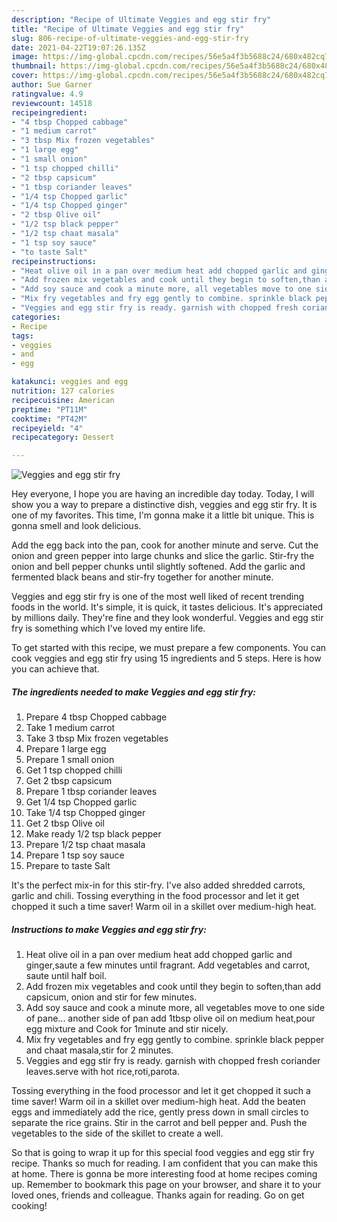 ```yaml
---
description: "Recipe of Ultimate Veggies and egg stir fry"
title: "Recipe of Ultimate Veggies and egg stir fry"
slug: 806-recipe-of-ultimate-veggies-and-egg-stir-fry
date: 2021-04-22T19:07:26.135Z
image: https://img-global.cpcdn.com/recipes/56e5a4f3b5688c24/680x482cq70/veggies-and-egg-stir-fry-recipe-main-photo.jpg
thumbnail: https://img-global.cpcdn.com/recipes/56e5a4f3b5688c24/680x482cq70/veggies-and-egg-stir-fry-recipe-main-photo.jpg
cover: https://img-global.cpcdn.com/recipes/56e5a4f3b5688c24/680x482cq70/veggies-and-egg-stir-fry-recipe-main-photo.jpg
author: Sue Garner
ratingvalue: 4.9
reviewcount: 14518
recipeingredient:
- "4 tbsp Chopped cabbage"
- "1 medium carrot"
- "3 tbsp Mix frozen vegetables"
- "1 large egg"
- "1 small onion"
- "1 tsp chopped chilli"
- "2 tbsp capsicum"
- "1 tbsp coriander leaves"
- "1/4 tsp Chopped garlic"
- "1/4 tsp Chopped ginger"
- "2 tbsp Olive oil"
- "1/2 tsp black pepper"
- "1/2 tsp chaat masala"
- "1 tsp soy sauce"
- "to taste Salt"
recipeinstructions:
- "Heat olive oil in a pan over medium heat add chopped garlic and ginger,saute a few minutes until fragrant. Add vegetables and carrot, saute until half boil."
- "Add frozen mix vegetables and cook until they begin to soften,than add capsicum, onion and stir for few minutes."
- "Add soy sauce and cook a minute more, all vegetables move to one side of pane... another side of pan add 1tbsp olive oil on medium heat,pour egg mixture and Cook for 1minute and stir nicely."
- "Mix fry vegetables and fry egg gently to combine. sprinkle black pepper and chaat masala,stir for 2 minutes."
- "Veggies and egg stir fry is ready. garnish with chopped fresh coriander leaves.serve with hot rice,roti,parota."
categories:
- Recipe
tags:
- veggies
- and
- egg

katakunci: veggies and egg 
nutrition: 127 calories
recipecuisine: American
preptime: "PT11M"
cooktime: "PT42M"
recipeyield: "4"
recipecategory: Dessert

---
```



![Veggies and egg stir fry](https://img-global.cpcdn.com/recipes/56e5a4f3b5688c24/680x482cq70/veggies-and-egg-stir-fry-recipe-main-photo.jpg)

Hey everyone, I hope you are having an incredible day today. Today, I will show you a way to prepare a distinctive dish, veggies and egg stir fry. It is one of my favorites. This time, I'm gonna make it a little bit unique. This is gonna smell and look delicious.

Add the egg back into the pan, cook for another minute and serve. Cut the onion and green pepper into large chunks and slice the garlic. Stir-fry the onion and bell pepper chunks until slightly softened. Add the garlic and fermented black beans and stir-fry together for another minute.

Veggies and egg stir fry is one of the most well liked of recent trending foods in the world. It's simple, it is quick, it tastes delicious. It's appreciated by millions daily. They're fine and they look wonderful. Veggies and egg stir fry is something which I've loved my entire life.


To get started with this recipe, we must prepare a few components. You can cook veggies and egg stir fry using 15 ingredients and 5 steps. Here is how you can achieve that.

<!--inarticleads1-->

##### The ingredients needed to make Veggies and egg stir fry:

1. Prepare 4 tbsp Chopped cabbage
1. Take 1 medium carrot
1. Take 3 tbsp Mix frozen vegetables
1. Prepare 1 large egg
1. Prepare 1 small onion
1. Get 1 tsp chopped chilli
1. Get 2 tbsp capsicum
1. Prepare 1 tbsp coriander leaves
1. Get 1/4 tsp Chopped garlic
1. Take 1/4 tsp Chopped ginger
1. Get 2 tbsp Olive oil
1. Make ready 1/2 tsp black pepper
1. Prepare 1/2 tsp chaat masala
1. Prepare 1 tsp soy sauce
1. Prepare to taste Salt


It&#39;s the perfect mix-in for this stir-fry. I&#39;ve also added shredded carrots, garlic and chili. Tossing everything in the food processor and let it get chopped it such a time saver! Warm oil in a skillet over medium-high heat. 

<!--inarticleads2-->

##### Instructions to make Veggies and egg stir fry:

1. Heat olive oil in a pan over medium heat add chopped garlic and ginger,saute a few minutes until fragrant. Add vegetables and carrot, saute until half boil.
1. Add frozen mix vegetables and cook until they begin to soften,than add capsicum, onion and stir for few minutes.
1. Add soy sauce and cook a minute more, all vegetables move to one side of pane... another side of pan add 1tbsp olive oil on medium heat,pour egg mixture and Cook for 1minute and stir nicely.
1. Mix fry vegetables and fry egg gently to combine. sprinkle black pepper and chaat masala,stir for 2 minutes.
1. Veggies and egg stir fry is ready. garnish with chopped fresh coriander leaves.serve with hot rice,roti,parota.


Tossing everything in the food processor and let it get chopped it such a time saver! Warm oil in a skillet over medium-high heat. Add the beaten eggs and immediately add the rice, gently press down in small circles to separate the rice grains. Stir in the carrot and bell pepper and. Push the vegetables to the side of the skillet to create a well. 

So that is going to wrap it up for this special food veggies and egg stir fry recipe. Thanks so much for reading. I am confident that you can make this at home. There is gonna be more interesting food at home recipes coming up. Remember to bookmark this page on your browser, and share it to your loved ones, friends and colleague. Thanks again for reading. Go on get cooking!
